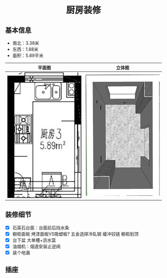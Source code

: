 # <center>厨房装修</center>

## 基本信息
- 南北：3.38米
- 东西：1.88米
- 面积：5.89平米

|平面图|立体图|
|--|--|
|![厨房](./assets/kitchen-plan.jpg)|![厨房](./assets/kitchen-layout.jpg)|

## 装修细节

- [x] 石英石台面：台面前后挡水条
- [x] 橱柜面板 烤漆面板VS吸塑板? 五金选择冷轧钢 缓冲铰链 橱柜到顶
- [x] 台下盆 大单槽+沥水篮
- [x] 油烟机：烟道安装止逆阀
- [x] 装个地漏

## 插座

